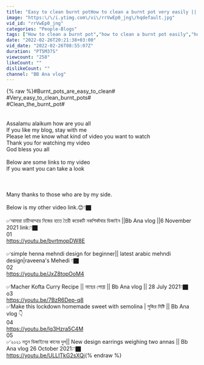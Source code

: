 ```yaml
---
title: "Easy to clean burnt potHow to clean a burnt pot very easily || 25 February 2022"
image: "https:\/\/i.ytimg.com\/vi\/rrVwEp0_jng\/hqdefault.jpg"
vid_id: "rrVwEp0_jng"
categories: "People-Blogs"
tags: ["How to clean a burnt pot","how to clean a burnt pot easily","how to clean a burnt pot easily"]
date: "2022-02-26T20:21:38+03:00"
vid_date: "2022-02-26T08:55:07Z"
duration: "PT5M37S"
viewcount: "258"
likeCount: ""
dislikeCount: ""
channel: "BB Ana vlog"
---
```

{% raw %}#Burnt_pots_are_easy_to_clean#<br />#Very_easy_to_clean_burnt_pots#<br />#Clean_the_burnt_pot#<br /><br /><br />Assalamu alaikum how are you all<br />If you like my blog, stay with me<br />Please let me know what kind of video you want to watch<br />Thank you for watching my video<br />God bless you all<br /><br />Below are some links to my video<br />If you want you can take a look<br /><br /><br /><br />Many thanks to those who are by my side.<br /><br />Below is my other video link.😊👇🏿<br /><br />✅আমারা চাচীআম্মার নিজের হাতে তৈরী কয়েকটি নকশিকাঁথার ডিজাইন ||Bb Ana vlog ||6 November 2021 link:👇🏿<br />01<br /><a rel="nofollow" target="blank" href="https://youtu.be/bvrtmopDW8E">https://youtu.be/bvrtmopDW8E</a><br /><br /> ✅simple henna mehndi design for beginner|| latest arabic mehndi design|raveena's Mehedi 👇🏿<br />02<br /><a rel="nofollow" target="blank" href="https://youtu.be/JxZ8topOoM4">https://youtu.be/JxZ8topOoM4</a><br /><br /> ✅Macher Kofta Curry Recipe || মাছের পোপ্তা || Bb Ana vlog || 28 July 2021👇🏿<br />o3<br /><a rel="nofollow" target="blank" href="https://youtu.be/7BzR6Dep-q8">https://youtu.be/7BzR6Dep-q8</a><br />✅Make this lockdown homemade sweet with semolina | সুজির মিষ্টি  || Bb Ana vlog 👇<br />04<br /><a rel="nofollow" target="blank" href="https://youtu.be/lq3Hzra5C4M">https://youtu.be/lq3Hzra5C4M</a><br />05<br />✅২০২১ নতুন ডিজাইনের কানের দুল|| New design earrings weighing two annas || Bb Ana vlog 26 October 2021:👇🏿<br /><a rel="nofollow" target="blank" href="https://youtu.be/ULLITkG2sXQj">https://youtu.be/ULLITkG2sXQj</a>{% endraw %}

